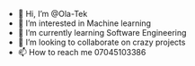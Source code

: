 - 👋 Hi, I’m @Ola-Tek
- 👀 I’m interested in Machine learning 
- 🌱 I’m currently learning Software Engineering 
- 💞️ I’m looking to collaborate on crazy projects
- 📫 How to reach me 07045103386

<!---
Ola-Tek/Ola-Tek is a ✨ special ✨ repository because its `README.md` (this file) appears on your GitHub profile.
You can click the Preview link to take a look at your changes.
--->
